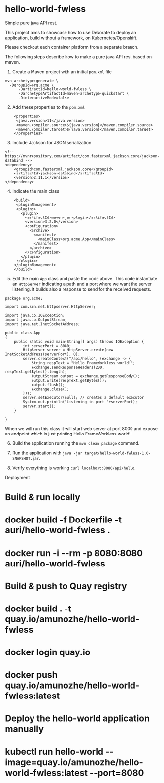 # hello-world-fwless
Simple pure java API rest.

This project aims to showcase how to use Dekorate to deploy an application, build without a framework, on Kubernetes/Openshift.

Please checkout each container platform from a separate branch. 

The following steps describe how to make a pure java API rest based on maven.

1. Create a Maven project with an initial `pom.xml` file
```
mvn archetype:generate \
  -DgroupId=org.acme \
      -DartifactId=hello-world-fwless \
      -DarchetypeArtifactId=maven-archetype-quickstart \
      -DinteractiveMode=false

```
2. Add these properties to the `pom.xml`
```
    <properties>
     <java.version>11</java.version>
     <maven.compiler.source>${java.version}</maven.compiler.source>
     <maven.compiler.target>${java.version}</maven.compiler.target>
    </properties>
```
3. Include Jackson for JSON serialization
```
<!-- https://mvnrepository.com/artifact/com.fasterxml.jackson.core/jackson-databind -->
<dependency>
    <groupId>com.fasterxml.jackson.core</groupId>
    <artifactId>jackson-databind</artifactId>
    <version>2.11.1</version>
</dependency>
```
4. Indicate the main class
``` 
    <build>
     <pluginManagement>
     <plugins>
       <plugin>
         <artifactId>maven-jar-plugin</artifactId>
         <version>3.2.0</version>
         <configuration>
           <archive>
             <manifest>
               <mainClass>org.acme.App</mainClass>
             </manifest>
           </archive>
         </configuration>
       </plugin>
     </plugins>
    </pluginManagement>
    </build>
```
5. Edit the main `App` class and paste the code above. This code instantiate an `HttpServer` indicating a path and a port where we want the server listening. It builds also a response to send for the received requests.
```
package org.acme;

import com.sun.net.httpserver.HttpServer;

import java.io.IOException;
import java.io.OutputStream;
import java.net.InetSocketAddress;

public class App 
{
    public static void main(String[] args) throws IOException {
        int serverPort = 8080;
        HttpServer server = HttpServer.create(new InetSocketAddress(serverPort), 0);
        server.createContext("/api/hello", (exchange -> {
            String respText = "Hello FrameWorkless world!";
            exchange.sendResponseHeaders(200, respText.getBytes().length);
            OutputStream output = exchange.getResponseBody();
            output.write(respText.getBytes());
            output.flush();
            exchange.close();
        }));
        server.setExecutor(null); // creates a default executor
        System.out.println("Listening in port "+serverPort);
        server.start();
    }

}
```
When we will run this class it will start web server at port 8000 and expose an endpoint which is just printing Hello FrameWorkless world!!

6. Build the application running the `mvn clean package` command.

1. Run the application with `java -jar target/hello-world-fwless-1.0-SNAPSHOT.jar`.

1. Verify everything is working `curl localhost:8080/api/hello`.

Deployment

# Build & run locally
# docker build -f Dockerfile -t auri/hello-world-fwless .
# docker run -i --rm -p 8080:8080 auri/hello-world-fwless

# Build & push to Quay registry
# docker build . -t quay.io/amunozhe/hello-world-fwless
# docker login quay.io
# docker push quay.io/amunozhe/hello-world-fwless:latest

# Deploy the hello-world application manually
# kubectl run hello-world --image=quay.io/amunozhe/hello-world-fwless:latest --port=8080




